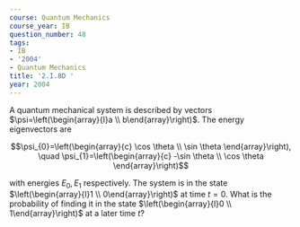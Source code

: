 ```yaml
---
course: Quantum Mechanics
course_year: IB
question_number: 48
tags:
- IB
- '2004'
- Quantum Mechanics
title: '2.I.8D '
year: 2004
---
```



A quantum mechanical system is described by vectors $\psi=\left(\begin{array}{l}a \\ b\end{array}\right)$. The energy eigenvectors are

$$\psi_{0}=\left(\begin{array}{c}
\cos \theta \\
\sin \theta
\end{array}\right), \quad \psi_{1}=\left(\begin{array}{c}
-\sin \theta \\
\cos \theta
\end{array}\right)$$

with energies $E_{0}, E_{1}$ respectively. The system is in the state $\left(\begin{array}{l}1 \\ 0\end{array}\right)$ at time $t=0$. What is the probability of finding it in the state $\left(\begin{array}{l}0 \\ 1\end{array}\right)$ at a later time $t ?$